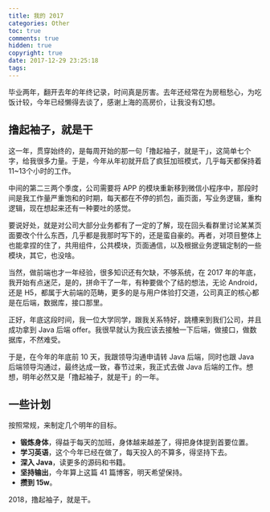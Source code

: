 ```yaml
---
title: 我的 2017
categories: Other
toc: true
comments: true
hidden: true
copyright: true
date: 2017-12-29 23:25:18
tags:
---
```


毕业两年，翻开去年的年终记录，时间真是厉害。去年还经常在为房租愁心，为吃饭计较，今年已经懒得去谈了，感谢上海的高房价，让我没有幻想。

<!--more-->

## 撸起袖子，就是干

这一年，贯穿始终的，是每周开始的那一句「撸起袖子，就是干」，这简单七个字，给我很多力量。于是，今年从年初就开启了疯狂加班模式，几乎每天都保持着 11~13个小时的工作。

中间的第二三两个季度，公司需要将 APP 的模块重新移到微信小程序中，那段时间是我工作量严重饱和的时期，每天都在不停的抓包，画页面，写业务逻辑，重构逻辑，现在想起来还有一种要吐的感觉。

要说好处，就是对公司大部分业务都有了一定的了解，现在回头看群里讨论某某页面要改个什么东西，几乎都是我那时写下的，还是蛮自豪的。再者，对项目整体上也能拿捏的住了，共用组件，公共模块，页面通信，以及根据业务逻辑定制的一些模块，其它，也没啥。

当然，做前端也才一年经验，很多知识还有欠缺，不够系统，在 2017 年的年底，我开始有点迷茫，是的，拼命干了一年，有种要做个了结的想法，无论 Android，还是 H5，都属于大前端的范畴，更多的是与用户体验打交道，公司真正的核心都是在后端，数据库，接口那里。

正好，年底这段时间，我一位大学同学，跟我关系特好，跳槽来到我们公司，并且成功拿到 Java 后端 offer。我很早就认为我应该去接触一下后端，做接口，做数据库，不然难受。

于是，在今年的年底前 10 天，我跟领导沟通申请转 Java 后端，同时也跟 Java 后端领导沟通过，最终达成一致，春节过来，我正式去做 Java 后端的工作。想想，明年必然又是「撸起袖子，就是干」的一年。



## 一些计划

按照常规，来制定几个明年的目标。

- **锻炼身体**，得益于每天的加班，身体越来越差了，得把身体提到首要位置。
- **学习英语**，这个今年已经在做了，每天投入的不算多，得坚持下去。
- **深入 Java**，读更多的源码和书籍。
- **坚持输出**，今年算上这篇 41 篇博客，明天希望保持。
- **攒到 15w**。



2018，撸起袖子，就是干。